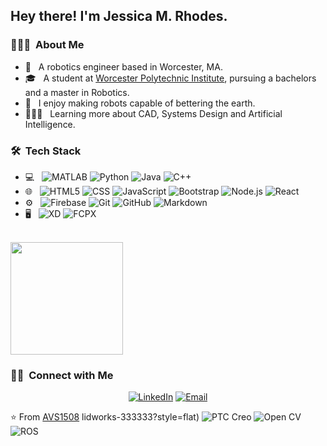 <h2> Hey there! I'm Jessica M. Rhodes.</h2>

<h3> 👨🏻‍💻 &nbsp;About Me </h3>

- 🤖 &nbsp; A robotics engineer based in Worcester, MA.
- 🎓 &nbsp; A student at [Worcester Polytechnic Institute](https://www.wpi.edu), pursuing a bachelors and a master in Robotics.
- 🌱 &nbsp; I enjoy making robots capable of bettering the earth. 
- 👩🏾‍💻 &nbsp; Learning more about CAD, Systems Design and Artificial Intelligence.

<h3> 🛠 &nbsp;Tech Stack</h3>

- 💻 &nbsp;
  ![MATLAB](https://img.shields.io/badge/-MATLAB-333333?style=flat&logo=mathworks)
  ![Python](https://img.shields.io/badge/-Python-333333?style=flat&logo=python)
  ![Java](https://img.shields.io/badge/-Java-333333?style=flat&logo=Java&logoColor=007396)
  ![C++](https://img.shields.io/badge/-C++-333333?style=flat&logo=C%2B%2B&logoColor=00599C)
- 🌐 &nbsp;
  ![HTML5](https://img.shields.io/badge/-HTML5-333333?style=flat&logo=HTML5)
  ![CSS](https://img.shields.io/badge/-CSS-333333?style=flat&logo=CSS3&logoColor=1572B6)
  ![JavaScript](https://img.shields.io/badge/-JavaScript-333333?style=flat&logo=javascript)
  ![Bootstrap](https://img.shields.io/badge/-Bootstrap-333333?style=flat&logo=bootstrap&logoColor=563D7C)
  ![Node.js](https://img.shields.io/badge/-Node.js-333333?style=flat&logo=node.js)
  ![React](https://img.shields.io/badge/-React-333333?style=flat&logo=react)
- ⚙️ &nbsp;
  ![Firebase](https://img.shields.io/badge/-Firebase-333333?style=flat&logo=firebase)
  ![Git](https://img.shields.io/badge/-Git-333333?style=flat&logo=git)
  ![GitHub](https://img.shields.io/badge/-GitHub-333333?style=flat&logo=github)
  ![Markdown](https://img.shields.io/badge/-Markdown-333333?style=flat&logo=markdown)
- 🖥 &nbsp;
  ![XD](https://img.shields.io/badge/-XD-333333?style=flat&logo=adobe-xd)
  ![FCPX](https://img.shields.io/badge/-Final%20Cut%20Pro%20X-333333?style=flat&logo=apple)


<br/>

<a href="https://github.com/JMRhodes03">
  <img height="180em" src="https://github-readme-stats.vercel.app/api?username=Kohmei358&theme=buefy&show_icons=true&count_private=true" />
</a>

<br/>

<h3> 🤝🏻 &nbsp;Connect with Me </h3>

<p align="center">
<a href="www.linkedin.com/in/jessica-m-rhodes"><img alt="LinkedIn" src="https://img.shields.io/badge/LinkedIn-Jessica%20Rhodes-blue?style=flat-square&logo=linkedin"></a>
<a href="mailto:jmrhodes@wpi.edu"><img alt="Email" src="https://img.shields.io/badge/Email-jmrhodes@wpi.edu-blue?style=flat-square&logo=gmail"></a>
</p>

⭐️ From [AVS1508](https://github.com/AVS1508)
lidworks-333333?style=flat)
  ![PTC Creo](https://img.shields.io/badge/-PTC%20Creo-333333?style=flat)
  ![Open CV](https://img.shields.io/badge/-Open%20CV-333333?style=flat)
  ![ROS](https://img.shields.io/badge/-ROS-333333?style=flat)
